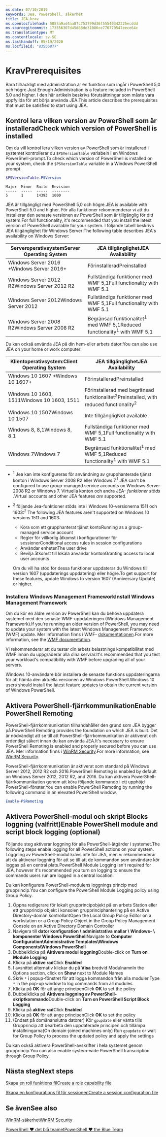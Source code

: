 ```yaml
---
ms.date: 07/10/2019
keywords: Jea, PowerShell, säkerhet
title: JEA-krav
ms.openlocfilehash: 5083a9ad4aa87c753799d36f55540342225ecddd
ms.sourcegitcommit: 173556307d45d88de31086ce776770547eece64c
ms.translationtype: MT
ms.contentlocale: sv-SE
ms.lasthandoff: 05/19/2020
ms.locfileid: "83556877"
---
```

# <a name="prerequisites"></a><span data-ttu-id="f057e-103">Krav</span><span class="sxs-lookup"><span data-stu-id="f057e-103">Prerequisites</span></span>

<span data-ttu-id="f057e-104">Bara tillräckligt med administration är en funktion som ingår i PowerShell 5,0 och högre.</span><span class="sxs-lookup"><span data-stu-id="f057e-104">Just Enough Administration is a feature included in PowerShell 5.0 and higher.</span></span> <span data-ttu-id="f057e-105">I den här artikeln beskrivs förutsättningar som måste vara uppfyllda för att börja använda JEA.</span><span class="sxs-lookup"><span data-stu-id="f057e-105">This article describes the prerequisites that must be satisfied to start using JEA.</span></span>

## <a name="check-which-version-of-powershell-is-installed"></a><span data-ttu-id="f057e-106">Kontrol lera vilken version av PowerShell som är installerad</span><span class="sxs-lookup"><span data-stu-id="f057e-106">Check which version of PowerShell is installed</span></span>

<span data-ttu-id="f057e-107">Om du vill kontrol lera vilken version av PowerShell som är installerad i systemet kontrollerar du `$PSVersionTable` variabeln i en Windows PowerShell-prompt.</span><span class="sxs-lookup"><span data-stu-id="f057e-107">To check which version of PowerShell is installed on your system, check the `$PSVersionTable` variable in a Windows PowerShell prompt.</span></span>

```powershell
$PSVersionTable.PSVersion
```

```Output
Major  Minor  Build  Revision
-----  -----  -----  --------
5      1      14393  1000
```

<span data-ttu-id="f057e-108">JEA är tillgängligt med PowerShell 5,0 och högre.</span><span class="sxs-lookup"><span data-stu-id="f057e-108">JEA is available with PowerShell 5.0 and higher.</span></span> <span data-ttu-id="f057e-109">För alla funktioner rekommenderar vi att du installerar den senaste versionen av PowerShell som är tillgänglig för ditt system.</span><span class="sxs-lookup"><span data-stu-id="f057e-109">For full functionality, it's recommended that you install the latest version of PowerShell available for your system.</span></span> <span data-ttu-id="f057e-110">I följande tabell beskrivs JEA tillgänglighet för Windows Server:</span><span class="sxs-lookup"><span data-stu-id="f057e-110">The following table describes JEA's availability on Windows Server:</span></span>

| <span data-ttu-id="f057e-111">Serveroperativsystem</span><span class="sxs-lookup"><span data-stu-id="f057e-111">Server Operating System</span></span> |                <span data-ttu-id="f057e-112">JEA tillgänglighet</span><span class="sxs-lookup"><span data-stu-id="f057e-112">JEA Availability</span></span>                |
| ----------------------- | ---------------------------------------------- |
| <span data-ttu-id="f057e-113">Windows Server 2016 +</span><span class="sxs-lookup"><span data-stu-id="f057e-113">Windows Server 2016+</span></span>    | <span data-ttu-id="f057e-114">Förinstallerad</span><span class="sxs-lookup"><span data-stu-id="f057e-114">Preinstalled</span></span>                                   |
| <span data-ttu-id="f057e-115">Windows Server 2012 R2</span><span class="sxs-lookup"><span data-stu-id="f057e-115">Windows Server 2012 R2</span></span>  | <span data-ttu-id="f057e-116">Fullständiga funktioner med WMF 5,1</span><span class="sxs-lookup"><span data-stu-id="f057e-116">Full functionality with WMF 5.1</span></span>                |
| <span data-ttu-id="f057e-117">Windows Server 2012</span><span class="sxs-lookup"><span data-stu-id="f057e-117">Windows Server 2012</span></span>     | <span data-ttu-id="f057e-118">Fullständiga funktioner med WMF 5,1</span><span class="sxs-lookup"><span data-stu-id="f057e-118">Full functionality with WMF 5.1</span></span>                |
| <span data-ttu-id="f057e-119">Windows Server 2008 R2</span><span class="sxs-lookup"><span data-stu-id="f057e-119">Windows Server 2008 R2</span></span>  | <span data-ttu-id="f057e-120">Begränsad funktionalitet<sup>1</sup> med WMF 5,1</span><span class="sxs-lookup"><span data-stu-id="f057e-120">Reduced functionality<sup>1</sup> with WMF 5.1</span></span> |

<span data-ttu-id="f057e-121">Du kan också använda JEA på din hem-eller arbets dator:</span><span class="sxs-lookup"><span data-stu-id="f057e-121">You can also use JEA on your home or work computer:</span></span>

| <span data-ttu-id="f057e-122">Klientoperativsystem:</span><span class="sxs-lookup"><span data-stu-id="f057e-122">Client Operating System</span></span> |                   <span data-ttu-id="f057e-123">JEA tillgänglighet</span><span class="sxs-lookup"><span data-stu-id="f057e-123">JEA Availability</span></span>                   |
| ----------------------- | ---------------------------------------------------- |
| <span data-ttu-id="f057e-124">Windows 10 1607 +</span><span class="sxs-lookup"><span data-stu-id="f057e-124">Windows 10 1607+</span></span>        | <span data-ttu-id="f057e-125">Förinstallerad</span><span class="sxs-lookup"><span data-stu-id="f057e-125">Preinstalled</span></span>                                         |
| <span data-ttu-id="f057e-126">Windows 10 1603, 1511</span><span class="sxs-lookup"><span data-stu-id="f057e-126">Windows 10 1603, 1511</span></span>   | <span data-ttu-id="f057e-127">Förinstallerad med begränsad funktionalitet<sup>2</sup></span><span class="sxs-lookup"><span data-stu-id="f057e-127">Preinstalled, with reduced functionality<sup>2</sup></span></span> |
| <span data-ttu-id="f057e-128">Windows 10 1507</span><span class="sxs-lookup"><span data-stu-id="f057e-128">Windows 10 1507</span></span>         | <span data-ttu-id="f057e-129">Inte tillgänglig</span><span class="sxs-lookup"><span data-stu-id="f057e-129">Not available</span></span>                                        |
| <span data-ttu-id="f057e-130">Windows 8, 8,1</span><span class="sxs-lookup"><span data-stu-id="f057e-130">Windows 8, 8.1</span></span>          | <span data-ttu-id="f057e-131">Fullständiga funktioner med WMF 5,1</span><span class="sxs-lookup"><span data-stu-id="f057e-131">Full functionality with WMF 5.1</span></span>                      |
| <span data-ttu-id="f057e-132">Windows 7</span><span class="sxs-lookup"><span data-stu-id="f057e-132">Windows 7</span></span>               | <span data-ttu-id="f057e-133">Begränsad funktionalitet<sup>1</sup> med WMF 5,1</span><span class="sxs-lookup"><span data-stu-id="f057e-133">Reduced functionality<sup>1</sup> with WMF 5.1</span></span>       |

- <span data-ttu-id="f057e-134"><sup>1</sup> Jea kan inte konfigureras för användning av grupphanterade tjänst konton i Windows Server 2008 R2 eller Windows 7.</span><span class="sxs-lookup"><span data-stu-id="f057e-134"><sup>1</sup> JEA can't be configured to use group-managed service accounts on Windows Server 2008 R2 or Windows 7.</span></span> <span data-ttu-id="f057e-135">Virtuella konton och andra JEA- *funktioner stöds* .</span><span class="sxs-lookup"><span data-stu-id="f057e-135">Virtual accounts and other JEA features *are* supported.</span></span>

- <span data-ttu-id="f057e-136"><sup>2</sup> följande Jea-funktioner stöds inte i Windows 10-versionerna 1511 och 1603:</span><span class="sxs-lookup"><span data-stu-id="f057e-136"><sup>2</sup> The following JEA features aren't supported on Windows 10 versions 1511 and 1603:</span></span>

  - <span data-ttu-id="f057e-137">Köra som ett grupphanterat tjänst konto</span><span class="sxs-lookup"><span data-stu-id="f057e-137">Running as a group-managed service account</span></span>
  - <span data-ttu-id="f057e-138">Regler för villkorlig åtkomst i konfigurationer för sessioner</span><span class="sxs-lookup"><span data-stu-id="f057e-138">Conditional access rules in session configurations</span></span>
  - <span data-ttu-id="f057e-139">Användar enheten</span><span class="sxs-lookup"><span data-stu-id="f057e-139">The user drive</span></span>
  - <span data-ttu-id="f057e-140">Bevilja åtkomst till lokala användar konton</span><span class="sxs-lookup"><span data-stu-id="f057e-140">Granting access to local user accounts</span></span>

  <span data-ttu-id="f057e-141">Om du vill ha stöd för dessa funktioner uppdaterar du Windows till version 1607 (uppdaterings uppdatering) eller högre.</span><span class="sxs-lookup"><span data-stu-id="f057e-141">To get support for these features, update Windows to version 1607 (Anniversary Update) or higher.</span></span>

### <a name="install-windows-management-framework"></a><span data-ttu-id="f057e-142">Installera Windows Management Framework</span><span class="sxs-lookup"><span data-stu-id="f057e-142">Install Windows Management Framework</span></span>

<span data-ttu-id="f057e-143">Om du kör en äldre version av PowerShell kan du behöva uppdatera systemet med den senaste WMF-uppdateringen (Windows Management Framework).</span><span class="sxs-lookup"><span data-stu-id="f057e-143">If you're running an older version of PowerShell, you may need to update your system with the latest Windows Management Framework (WMF) update.</span></span> <span data-ttu-id="f057e-144">Mer information finns i WMF- [dokumentationen](/powershell/scripting/wmf/overview).</span><span class="sxs-lookup"><span data-stu-id="f057e-144">For more information, see the [WMF documentation](/powershell/scripting/wmf/overview).</span></span>

<span data-ttu-id="f057e-145">Vi rekommenderar att du testar din arbets belastnings kompatibilitet med WMF innan du uppgraderar alla dina servrar.</span><span class="sxs-lookup"><span data-stu-id="f057e-145">It's recommended that you test your workload's compatibility with WMF before upgrading all of your servers.</span></span>

<span data-ttu-id="f057e-146">Windows 10-användare bör installera de senaste funktions uppdateringarna för att hämta den aktuella versionen av Windows PowerShell.</span><span class="sxs-lookup"><span data-stu-id="f057e-146">Windows 10 users should install the latest feature updates to obtain the current version of Windows PowerShell.</span></span>

## <a name="enable-powershell-remoting"></a><span data-ttu-id="f057e-147">Aktivera PowerShell-fjärrkommunikation</span><span class="sxs-lookup"><span data-stu-id="f057e-147">Enable PowerShell Remoting</span></span>

<span data-ttu-id="f057e-148">PowerShell-fjärrkommunikation tillhandahåller den grund som JEA bygger på.</span><span class="sxs-lookup"><span data-stu-id="f057e-148">PowerShell Remoting provides the foundation on which JEA is built.</span></span> <span data-ttu-id="f057e-149">Det är nödvändigt att se till att PowerShell-fjärrkommunikation är aktiverat och ordentligt säkert innan du kan använda JEA.</span><span class="sxs-lookup"><span data-stu-id="f057e-149">It's necessary to ensure PowerShell Remoting is enabled and properly secured before you can use JEA.</span></span> <span data-ttu-id="f057e-150">Mer information finns i [WinRM Security](/powershell/scripting/learn/remoting/winrmsecurity).</span><span class="sxs-lookup"><span data-stu-id="f057e-150">For more information, see [WinRM Security](/powershell/scripting/learn/remoting/winrmsecurity).</span></span>

<span data-ttu-id="f057e-151">PowerShell-fjärrkommunikation är aktiverat som standard på Windows Server 2012, 2012 R2 och 2016.</span><span class="sxs-lookup"><span data-stu-id="f057e-151">PowerShell Remoting is enabled by default on Windows Server 2012, 2012 R2, and 2016.</span></span> <span data-ttu-id="f057e-152">Du kan aktivera PowerShell-fjärrkommunikation genom att köra följande kommando i ett upphöjd PowerShell-fönster.</span><span class="sxs-lookup"><span data-stu-id="f057e-152">You can enable PowerShell Remoting by running the following command in an elevated PowerShell window.</span></span>

```powershell
Enable-PSRemoting
```

## <a name="enable-powershell-module-and-script-block-logging-optional"></a><span data-ttu-id="f057e-153">Aktivera PowerShell-modul och skript Blocks loggning (valfritt)</span><span class="sxs-lookup"><span data-stu-id="f057e-153">Enable PowerShell module and script block logging (optional)</span></span>

<span data-ttu-id="f057e-154">Följande steg aktiverar loggning för alla PowerShell-åtgärder i systemet.</span><span class="sxs-lookup"><span data-stu-id="f057e-154">The following steps enable logging for all PowerShell actions on your system.</span></span> <span data-ttu-id="f057e-155">Loggning av PowerShell-modul krävs inte för JEA, men vi rekommenderar att du aktiverar loggning för att se till att de kommandon som användare kör loggas på en central plats.</span><span class="sxs-lookup"><span data-stu-id="f057e-155">PowerShell Module Logging isn't required for JEA, however it's recommended you turn on logging to ensure the commands users run are logged in a central location.</span></span>

<span data-ttu-id="f057e-156">Du kan konfigurera PowerShell-modulens loggnings princip med grupprincip.</span><span class="sxs-lookup"><span data-stu-id="f057e-156">You can configure the PowerShell Module Logging policy using Group Policy.</span></span>

1. <span data-ttu-id="f057e-157">Öppna redigerare för lokalt grupprincipobjekt på en arbets Station eller ett grupprincip objekt i konsolen grupprinciphantering på en Active Directory-domän kontrollant</span><span class="sxs-lookup"><span data-stu-id="f057e-157">Open the Local Group Policy Editor on a workstation or a Group Policy Object in the Group Policy Management Console on an Active Directory Domain Controller</span></span>
2. <span data-ttu-id="f057e-158">Navigera till **dator konfiguration \\ administrativa mallar \\ Windows- \\ komponenter Windows PowerShell**</span><span class="sxs-lookup"><span data-stu-id="f057e-158">Navigate to **Computer Configuration\\Administrative Templates\\Windows Components\\Windows PowerShell**</span></span>
3. <span data-ttu-id="f057e-159">Dubbelklicka på **Aktivera modul loggning**</span><span class="sxs-lookup"><span data-stu-id="f057e-159">Double-click on **Turn on Module Logging**</span></span>
4. <span data-ttu-id="f057e-160">Klicka på **aktive rad**</span><span class="sxs-lookup"><span data-stu-id="f057e-160">Click **Enabled**</span></span>
5. <span data-ttu-id="f057e-161">I avsnittet alternativ klickar du på **Visa** bredvid Modulnamn</span><span class="sxs-lookup"><span data-stu-id="f057e-161">In the Options section, click on **Show** next to Module Names</span></span>
6. <span data-ttu-id="f057e-162">Skriv `*` i popup-fönstret för att logga kommandon från alla moduler.</span><span class="sxs-lookup"><span data-stu-id="f057e-162">Type `*` in the pop-up window to log commands from all modules.</span></span>
7. <span data-ttu-id="f057e-163">Klicka på **OK** för att ange principen</span><span class="sxs-lookup"><span data-stu-id="f057e-163">Click **OK** to set the policy</span></span>
8. <span data-ttu-id="f057e-164">Dubbelklicka på **Aktivera loggning av PowerShell-skriptkommando**</span><span class="sxs-lookup"><span data-stu-id="f057e-164">Double-click on **Turn on PowerShell Script Block Logging**</span></span>
9. <span data-ttu-id="f057e-165">Klicka på **aktive rad**</span><span class="sxs-lookup"><span data-stu-id="f057e-165">Click **Enabled**</span></span>
10. <span data-ttu-id="f057e-166">Klicka på **OK** för att ange principen</span><span class="sxs-lookup"><span data-stu-id="f057e-166">Click **OK** to set the policy</span></span>
11. <span data-ttu-id="f057e-167">(Endast på domänanslutna datorer) Kör `gpupdate` eller vänta tills Grupprincip att bearbeta den uppdaterade principen och tillämpa inställningarna</span><span class="sxs-lookup"><span data-stu-id="f057e-167">(On domain-joined machines only) Run `gpupdate` or wait for Group Policy to process the updated policy and apply the settings</span></span>

<span data-ttu-id="f057e-168">Du kan också aktivera PowerShell-avskrifter i hela systemet genom grupprincip.</span><span class="sxs-lookup"><span data-stu-id="f057e-168">You can also enable system-wide PowerShell transcription through Group Policy.</span></span>

## <a name="next-steps"></a><span data-ttu-id="f057e-169">Nästa steg</span><span class="sxs-lookup"><span data-stu-id="f057e-169">Next steps</span></span>

[<span data-ttu-id="f057e-170">Skapa en roll funktions fil</span><span class="sxs-lookup"><span data-stu-id="f057e-170">Create a role capability file</span></span>](role-capabilities.md)

[<span data-ttu-id="f057e-171">Skapa en konfigurations fil för sessionen</span><span class="sxs-lookup"><span data-stu-id="f057e-171">Create a session configuration file</span></span>](session-configurations.md)

## <a name="see-also"></a><span data-ttu-id="f057e-172">Se även</span><span class="sxs-lookup"><span data-stu-id="f057e-172">See also</span></span>

[<span data-ttu-id="f057e-173">WinRM-säkerhet</span><span class="sxs-lookup"><span data-stu-id="f057e-173">WinRM Security</span></span>](/powershell/scripting/learn/remoting/winrmsecurity)

[<span data-ttu-id="f057e-174">PowerShell ♥ det blå teamet</span><span class="sxs-lookup"><span data-stu-id="f057e-174">PowerShell ♥ the Blue Team</span></span>](https://devblogs.microsoft.com/powershell/powershell-the-blue-team/)
